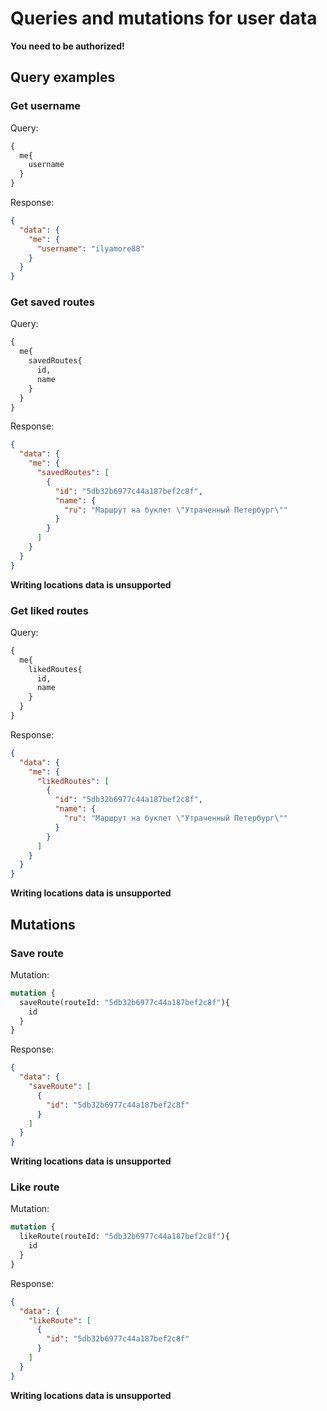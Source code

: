# Queries and mutations for user data
**You need to be authorized!**

## Query examples
### Get username

Query:
```graphql
{
  me{
    username
  }
}
```

Response:
```json
{
  "data": {
    "me": {
      "username": "ilyamore88"
    }
  }
}
```

### Get saved routes

Query:
```graphql
{
  me{
    savedRoutes{
      id,
      name
    }
  }
}
```

Response:
```json
{
  "data": {
    "me": {
      "savedRoutes": [
        {
          "id": "5db32b6977c44a187bef2c8f",
          "name": {
            "ru": "Маршрут на буклет \"Утраченный Петербург\""
          }
        }
      ]
    }
  }
}
```
**Writing locations data is unsupported**

### Get liked routes

Query:
```graphql
{
  me{
    likedRoutes{
      id,
      name
    }
  }
}
```

Response:
```json
{
  "data": {
    "me": {
      "likedRoutes": [
        {
          "id": "5db32b6977c44a187bef2c8f",
          "name": {
            "ru": "Маршрут на буклет \"Утраченный Петербург\""
          }
        }
      ]
    }
  }
}
```
**Writing locations data is unsupported**

## Mutations
### Save route

Mutation:
```graphql
mutation {
  saveRoute(routeId: "5db32b6977c44a187bef2c8f"){
    id
  }
}
```

Response:
```json
{
  "data": {
    "saveRoute": [
      {
        "id": "5db32b6977c44a187bef2c8f"
      }
    ]
  }
}
```
**Writing locations data is unsupported**

### Like route

Mutation:
```graphql
mutation {
  likeRoute(routeId: "5db32b6977c44a187bef2c8f"){
    id
  }
}
```

Response:
```json
{
  "data": {
    "likeRoute": [
      {
        "id": "5db32b6977c44a187bef2c8f"
      }
    ]
  }
}
```
**Writing locations data is unsupported**
